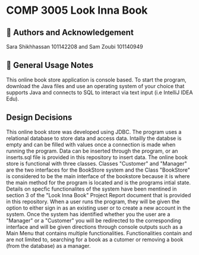 # COMP 3005 Look Inna Book

## 👥 Authors and Acknowledgement 
Sara Shikhhassan 101142208 and Sam Zoubi 101140949

## 🚀 General Usage Notes
This online book store application is console based. To start the program, download the Java files and use an operating system of your choice
that supports Java and connects to SQL to interact via text input (i.e IntelliJ IDEA Edu). 

## Design Decisions
This online book store was developed using JDBC. The program uses a relational database to store data and access data. Intailly the databse is empty and can be filled with values once a connection is made when running the program. Data can be inserted through the program, or an inserts.sql file is provided in this repository to insert data. The online book store is functional with three classes. Classes "Customer" and "Manager" are the two interfaces for the BookStore system and the Class "BookStore" is considered to be the main interface of the bookstore because it is where the main method for the program is located and is the programs intial state. Details on specfic functionalites of the system have been mentined in section 3 of the "Look Inna Book" Project Report document that is provided in this repository. When a user runs the program, they will be given the option to either sign in as an existing user or to create a new account in the system. Once the system has identified whether you the user are a "Manager" or a "Customer" you will be redirected to the corresponding interface and will be given directions through console outputs such as a Main Menu that contains multiple functionalities. Functionalities contain and are not limited to, searching for a book as a cutomer or removing a book (from the database) as a manager.





